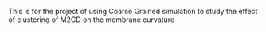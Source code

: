 This is for the project of using Coarse Grained simulation to study the effect of clustering of M2CD on the membrane curvature
